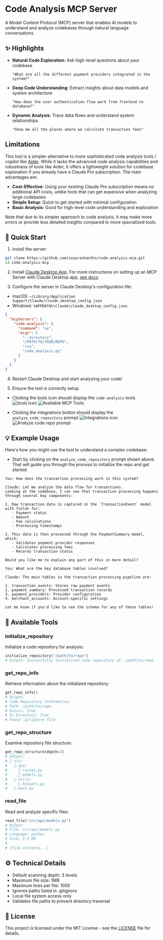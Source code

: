 # Code Analysis MCP Server

A Model Context Protocol (MCP) server that enables AI models to understand and analyze codebases through natural language conversations.

## ✨ Highlights

- **Natural Code Exploration**: Ask high-level questions about your codebase
  ```
  "What are all the different payment providers integrated in the system?"
  ```

- **Deep Code Understanding**: Extract insights about data models and system architecture
  ```
  "How does the user authentication flow work from frontend to database?"
  ```

- **Dynamic Analysis**: Trace data flows and understand system relationships
  ```
  "Show me all the places where we calculate transaction fees"
  ```

## Limitations

This tool is a simpler alternative to more sophisticated code analysis tools / copilot like [Aider](https://aider.chat/). While it lacks the advanced code analysis capabilities and robustness of tools like Aider, it offers a lightweight solution for codebase exploration if you already have a Claude Pro subscription. The main advantages are:

- **Cost-Effective**: Using your existing Claude Pro subscription means no additional API costs, unlike tools that can get expensive when analyzing large codebases
- **Simple Setup**: Quick to get started with minimal configuration
- **Basic Analysis**: Good for high-level code understanding and exploration

Note that due to its simpler approach to code analysis, it may make more errors or provide less detailed insights compared to more specialized tools.

## 🚀 Quick Start

1. Install the server:
```bash
git clone https://github.com/saiprashanths/code-analysis-mcp.git
cd code-analysis-mcp
```

2. Install [Claude Desktop App](https://claude.ai/download). For more instructions on setting up an MCP Server with Claude Desktop app, [see docs](https://modelcontextprotocol.io/quickstart/user)

3. Configure the server in Claude Desktop's configuration file:
- macOS: `~/Library/Application Support/Claude/claude_desktop_config.json`
- Windows: `%APPDATA%\Claude\claude_desktop_config.json`

```json
{
  "mcpServers": {
    "code-analysis": {
      "command": "uv",
      "args": [
        "--directory",
        "/PATH/TO/YOUR/REPO",
        "run",
        "code_analysis.py"
      ]
    }
  }
}
```

4. Restart Claude Desktop and start analyzing your code!

5. Ensure the tool is correctly setup
- Clicking the tools icon should display the `code-analysis` tools
![tools icon](./docs/images/tools.png)
![Available MCP Tools](./docs/images/mcptools.png)

- Clicking the integrations button should display the `analyze_code_repository` prompt
![Integrations icon](./docs/images/integrations.png)
![Analyze code repo prompt](./docs/images/prompt.png)
## 💡 Example Usage

Here's how you might use the tool to understand a complex codebase:

- Start by clicking on the `analyze_code_repository` prompt shown above. That will guide you through the process 
to initialize the repo and get started.

```text
You: How does the transaction processing work in this system?

Claude: Let me analyze the data flow for transactions. 
Looking at the codebase, I can see that transaction processing happens through several key components:

1. Raw transaction data is captured in the `TransactionEvent` model with fields for:
   - Payment status
   - Amount
   - Fee calculations
   - Processing timestamps

2. This data is then processed through the PaymentSummary model, which:
   - Validates payment provider responses
   - Calculates processing fees
   - Records transaction status

Would you like me to explain any part of this in more detail?

You: What are the key database tables involved?

Claude: The main tables in the transaction processing pipeline are:

1. transaction_events: Stores raw payment events
2. payment_summary: Processed transaction records
3. payment_providers: Provider configuration
4. merchant_accounts: Account-specific settings

Let me know if you'd like to see the schema for any of these tables!
```

## 🔧 Available Tools

### initialize_repository
Initialize a code repository for analysis:
```python
initialize_repository("/path/to/repo")
# Output: Successfully initialized code repository at: /path/to/repo
```

### get_repo_info
Retrieve information about the initialized repository:
```python
get_repo_info()
# Output:
# Code Repository Information:
# Path: /path/to/repo
# Exists: True
# Is Directory: True
# Found .gitignore file
```

### get_repo_structure
Examine repository file structure:
```python
get_repo_structure(depth=2)
# Output:
# 📁 src/
#   📁 api/
#     📄 routes.py
#     📄 models.py
#   📁 utils/
#     📄 helpers.py
#   📄 main.py
```

### read_file
Read and analyze specific files:
```python
read_file("src/api/models.py")
# Output:
# File: src/api/models.py
# Language: python
# Size: 2.3 KB
# 
# [File contents...]
```

## ⚙️ Technical Details

- Default scanning depth: 3 levels
- Maximum file size: 1MB
- Maximum lines per file: 1000
- Ignores paths listed in .gitignore
- Local file system access only
- Validates file paths to prevent directory traversal

## 📝 License

This project is licensed under the MIT License - see the [LICENSE](LICENSE) file for details.
